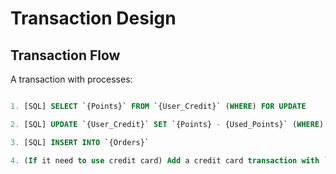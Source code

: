 Transaction Design
==================

Transaction Flow
----------------

A transaction with processes:

```sql

1. [SQL] SELECT `{Points}` FROM `{User_Credit}` (WHERE) FOR UPDATE

2. [SQL] UPDATE `{User_Credit}` SET `{Points} - {Used_Points}` (WHERE)

3. [SQL] INSERT INTO `{Orders}`

4. (If it need to use credit card) Add a credit card transaction with `{$total_Amount - $Used_Points}` amount by API.

```

